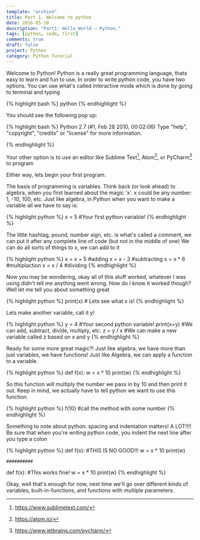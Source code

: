 ```yaml
---
template: "archive"
title: Part 1, Welcome to python
date: 2016-05-10
description: "Part1: Hello World – Python."
tags: [python, code, first]
comments: true
draft: false
project: Python
category: Python Tutorial
---
```


Welcome to Python! Python is a really great programming language, thats easy to learn and fun to use. In order to write python code, you have two options. You can use what's called interactive mode which is done by going to terminal and typing

{% highlight bash %}
  python
{% endhighlight %}

You should see the following pop up:

{% highlight bash %}
Python 2.7 (#1, Feb 28 2010, 00:02:06)
Type "help", "copyright", "credits" or "license" for more information.
>>>

{% endhighlight %}

Your other option is to use an editor like Sublime Text[^1], Atom[^2], or PyCharm[^3] to program


[^1]: <https://www.sublimetext.com/>
[^2]: <https://atom.io/>
[^3]: <https://www.jetbrains.com/pycharm/>

Either way, lets begin your first program. 

The basis of programming is variables. Think back (or look ahead) to algebra, when you first learned about the magic 'x'. x could be any number: 1, -10, 100, etc. Just like algebra, in Python when you want to make a variable all we have to say is:

{% highlight python %}
  x = 5 #Your first python variable!
{% endhighlight %}

The little hashtag, pound, number sign, etc. is what's called a comment, we can put it after any complete line of code (but not in the middle of one)
We can do all sorts of things to x, we can add to it

{% highlight python %}
  x = x + 5 #adding
  x = x - 3 #subtracting
  x = x * 6 #multiplaction
  x = x / 4 #dividing
{% endhighlight %}

Now you may be wondering, okay all of this stuff worked, whatever I was using didn't tell me anything went wrong. How do I know it worked though?
Well let me tell you about something great


{% highlight python %}
  print(x) # Lets see what x is!
{% endhighlight %}

Lets make another variable, call it y!


{% highlight python %}
  y = 4 #Your second python variable!
  print(x+y) #We can add, subtract, divide, multiply, etc. 
  z = y / x #We can make a new variable called z based on x and y
{% endhighlight %}

Ready for some more great magic?! Just like algebra, we have more than just variables, we have functions! 
Just like Algebra, we can apply a function to a variable.

{% highlight python %}
  def f(x):
    w = x * 10
    print(w)
{% endhighlight %}

So this function will multiply the number we pass in by 10 and then print it out.
Keep in mind, we actually have to tell python we want to use this function.


{% highlight python %}
  f(10) #call the method with some number
{% endhighlight %}

Something to note about python: spacing and indentation matters! A LOT!!!! Be sure that when you're writing python code, you indent the next line after you type a colon


{% highlight python %}
  def f(x): #THIS IS NO GOOD!!!
  w = x * 10
  print(w)

    ##########

  def f(x): #This works fine!
    w = x * 10
    print(w)
{% endhighlight %}

Okay, well that's enough for now, next time we'll go over different kinds of variables, built-in-functions, and functions with multiple parameters.